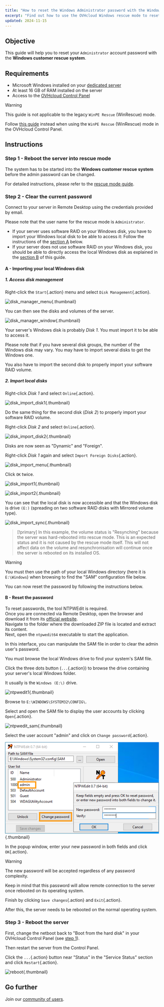 ```yaml
---
title: "How to reset the Windows Administrator password with the Windows customer rescue system"
excerpt: "Find out how to use the OVHcloud Windows rescue mode to reset the password of the Administrator account on a Windows dedicated server"
updated: 2024-11-15
---
```


## Objective

This guide will help you to reset your `Administrator` account password with the **Windows customer rescue system**.

## Requirements

- Microsoft Windows installed on your [dedicated server](/links/bare-metal/bare-metal)
- At least 16 GB of RAM installed on the server
- Access to the [OVHcloud Control Panel](/links/manager)

> [!warning]
>
> This guide is not applicable to the legacy `WinPE Rescue` (WinRescue) mode.
>
> Follow [this guide](/pages/bare_metal_cloud/dedicated_servers/changing-admin-password-on-windows) instead when using the `WinPE Rescue` (WinRescue) mode in the OVHcloud Control Panel.

## Instructions

### Step 1 - Reboot the server into rescue mode <a name="step1"></a>

The system has to be started into the **Windows customer rescue system** before the admin password can be changed.

For detailed instructions, please refer to the [rescue mode guide](/pages/bare_metal_cloud/dedicated_servers/rescue-customer-windows).

### Step 2 - Clear the current password <a name="step2"></a>

Connect to your server in Remote Desktop using the credentials provided by email.

Please note that the user name for the rescue mode is `Administrator`.

- If your server uses software RAID on your Windows disk, you have to import your Windows local disk to be able to access it: Follow the instructions of the [section A](#sectionA) below.
- If your server does not use software RAID on your Windows disk, you should be able to directly access the local Windows disk as explained in the [section B](#sectionB) of this guide.

#### A - Importing your local Windows disk <a name="sectionA"></a>

##### 1. Access disk management

Right-click the `Start`{.action} menu and select `Disk Management`{.action}.

![disk_manager_menu](images/disk_manager_menu.png){.thumbnail}

You can then see the disks and volumes of the server.

![disk_manager_window](images/disk_manager_window1.png){.thumbnail}

Your server's Windows disk is probably *Disk 1*. You must import it to be able to access it.

Please note that if you have several disk groups, the number of the Windows disk may vary. You may have to import several disks to get the Windows one.

You also have to import the second disk to properly import your software RAID volume.

##### 2. Import local disks

Right-click *Disk 1* and select `Online`{.action}.

![disk_import_disk1](images/disk_manager_disk1on.png){.thumbnail}

Do the same thing for the second disk (*Disk 2*) to properly import your software RAID volume.

Right-click *Disk 2* and select `Online`{.action}.

![disk_import_disk2](images/disk_manager_disk2on.png){.thumbnail}

Disks are now seen as "Dynamic" and "Foreign".

Right-click *Disk 1* again and select `Import Foreign Disks`{.action}.

![disk_import_menu](images/disk_manager_diskimport.png){.thumbnail}

Click `OK` twice.

![disk_import1](images/disk_import1.png){.thumbnail}

![disk_import2](images/disk_import2.png){.thumbnail}

You can see that the local disk is now accessible and that the Windows disk is drive `(E:)` (spreading on two software RAID disks with Mirrored volume type).

![disk_import_sync](images/disk_import_sync.png){.thumbnail}

> [!primary]
> In this example, the volume status is "Resynching" because the server was hard-rebooted into rescue mode. This is an expected status and it is not caused by the rescue mode itself.
> This will not affect data on the volume and resynchronisation will continue once the server is rebooted on its installed OS.

> [!warning]
>
> You must then use the path of your local Windows directory (here it is `E:\Windows`) when browsing to find the "SAM" configuration file below.

You can now reset the password by following the instructions below.

#### B - Reset the password <a name="sectionB"></a>

To reset passwords, the tool NTPWEdit is required.<br>
Once you are connected via Remote Desktop, open the browser and download it from its [official website](http://www.cdslow.org.ru/files/ntpwedit/ntpwed07.zip).<br>
Navigate to the folder where the downloaded ZIP file is located and extract its content.<br>
Next, open the `ntpwedit64` executable to start the application.

In this interface, you can manipulate the SAM file in order to clear the admin user's password.

You must browse the local Windows drive to find your system's SAM file.

Click the three dots button (`...`{.action}) to browse the drive containing your server's local Windows folder.

It usually is the `Windows (E:\)` drive.

![ntpwedit1](images/ntpwedit_1.png){.thumbnail}

Browse to `E:\WINDOWS\SYSTEM32\CONFIG\`.

Select and open the SAM file to display the user accounts by clicking `Open`{.action}.

![ntpwedit_sam](images/SAM.png){.thumbnail}

Select the user account "admin" and click on `Change password`{.action}.

![ntpwedit2](images/ntpwedit_2.png){.thumbnail}

In the popup window, enter your new password in both fields and click `OK`{.action}.

> [!warning]
>
> The new password will be accepted regardless of any password complexity.
>
> Keep in mind that this password will allow remote connection to the server once rebooted on its operating system.

Finish by clicking `Save changes`{.action} and `Exit`{.action}.

After this, the server needs to be rebooted on the normal operating system.

### Step 3 - Reboot the server <a name="step3"></a>

First, change the netboot back to "Boot from the hard disk" in your OVHcloud Control Panel (see [step 1](#step1)).

Then restart the server from the Control Panel.

Click the `...`{.action} button near "Status" in the "Service Status" section and click `Restart`{.action}.

![reboot](/pages/assets/screens/control_panel/product-selection/bare-metal-cloud/dedicated-servers/general-information/cp_dedicated_restart.png){.thumbnail}

## Go further

Join our [community of users](/links/community).